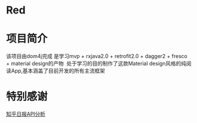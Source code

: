 # Red
# 项目简介

  该项目由dom4j完成 是学习mvp + rxjava2.0 + retrofit2.0 + dagger2 + fresco + material design的产物
  处于学习的目的制作了这款Material design风格的纯阅读App,基本涵盖了目前开发的所有主流框架
# 特别感谢<br>
 [知乎日报API分析](https://github.com/izzyleung/ZhihuDailyPurify/wiki/%E7%9F%A5%E4%B9%8E%E6%97%A5%E6%8A%A5-API-%E5%88%86%E6%9E%90)  
 
  
